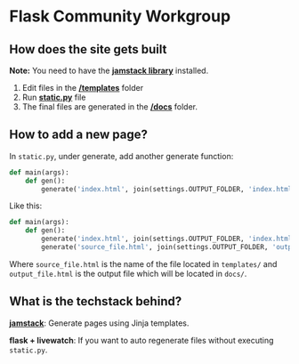 # Flask Community Workgroup

## How does the site gets built

**Note:** You need to have the **[jamstack library](https://pypi.org/project/jamstack/)** installed.

1. Edit files in the [**/templates**](/templates) folder
2. Run [**static.py**](static.py) file
3. The final files are generated in the [**/docs**](/docs) folder.

## How to add a new page?

In `static.py`, under generate, add another generate function:

```python
def main(args):
    def gen():
        generate('index.html', join(settings.OUTPUT_FOLDER, 'index.html'), **context)
```

Like this:

```python
def main(args):
    def gen():
        generate('index.html', join(settings.OUTPUT_FOLDER, 'index.html'), **context)
        generate('source_file.html', join(settings.OUTPUT_FOLDER, 'output_file.html'), **context)
```

Where `source_file.html` is the name of the file located in `templates/` and `output_file.html` is the output file which will be located in `docs/`.

## What is the techstack behind?

**[jamstack](https://jamstack.org)**: Generate pages using Jinja templates.

**flask + livewatch**: If you want to auto regenerate files without executing `static.py`.